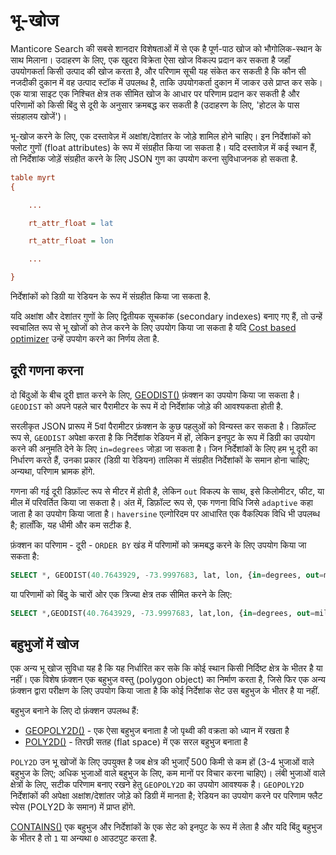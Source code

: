 # भू-खोज

Manticore Search की सबसे शानदार विशेषताओं में से एक है पूर्ण-पाठ खोज को भौगोलिक-स्थान के साथ मिलाना। उदाहरण के लिए, एक खुदरा विक्रेता ऐसा खोज विकल्प प्रदान कर सकता है जहाँ उपयोगकर्ता किसी उत्पाद की खोज करता है, और परिणाम सूची यह संकेत कर सकती है कि कौन सी नजदीकी दुकान में वह उत्पाद स्टॉक में उपलब्ध है, ताकि उपयोगकर्ता दुकान में जाकर उसे प्राप्त कर सके। एक यात्रा साइट एक निश्चित क्षेत्र तक सीमित खोज के आधार पर परिणाम प्रदान कर सकती है और परिणामों को किसी बिंदु से दूरी के अनुसार क्रमबद्ध कर सकती है (उदाहरण के लिए, 'होटल के पास संग्रहालय खोजें')। 

भू-खोज करने के लिए, एक दस्तावेज़ में अक्षांश/देशांतर के जोड़े शामिल होने चाहिए। इन निर्देशांकों को फ्लोट गुणों (float attributes) के रूप में संग्रहीत किया जा सकता है। यदि दस्तावेज़ में कई स्थान हैं, तो निर्देशांक जोड़ें संग्रहीत करने के लिए JSON गुण का उपयोग करना सुविधाजनक हो सकता है.



```ini
table myrt
{

    ...

    rt_attr_float = lat

    rt_attr_float = lon

    ...

}
```

निर्देशांकों को डिग्री या रेडियन के रूप में संग्रहीत किया जा सकता है.

यदि अक्षांश और देशांतर गुणों के लिए द्वितीयक सूचकांक (secondary indexes) बनाए गए हैं, तो उन्हें स्वचालित रूप से भू खोजों को तेज करने के लिए उपयोग किया जा सकता है यदि [Cost based optimizer](../Searching/Cost_based_optimizer.md) उन्हें उपयोग करने का निर्णय लेता है.

## दूरी गणना करना

दो बिंदुओं के बीच दूरी ज्ञात करने के लिए, [GEODIST()](../Functions/Geo_spatial_functions.md#GEODIST%28%29) फ़ंक्शन का उपयोग किया जा सकता है। `GEODIST` को अपने पहले चार पैरामीटर के रूप में दो निर्देशांक जोड़े की आवश्यकता होती है.

सरलीकृत JSON प्रारूप में 5वां पैरामीटर फ़ंक्शन के कुछ पहलुओं को विन्यस्त कर सकता है। डिफ़ॉल्ट रूप से, `GEODIST` अपेक्षा करता है कि निर्देशांक रेडियन में हों, लेकिन इनपुट के रूप में डिग्री का उपयोग करने की अनुमति देने के लिए `in=degrees` जोड़ा जा सकता है। जिन निर्देशांकों के लिए हम भू दूरी का निर्धारण करते हैं, उनका प्रकार (डिग्री या रेडियन) तालिका में संग्रहीत निर्देशांकों के समान होना चाहिए; अन्यथा, परिणाम भ्रामक होंगे.

गणना की गई दूरी डिफ़ॉल्ट रूप से मीटर में होती है, लेकिन `out` विकल्प के साथ, इसे किलोमीटर, फीट, या मील में परिवर्तित किया जा सकता है। अंत में, डिफ़ॉल्ट रूप से, एक गणना विधि जिसे `adaptive` कहा जाता है का उपयोग किया जाता है। `haversine` एल्गोरिदम पर आधारित एक वैकल्पिक विधि भी उपलब्ध है; हालाँकि, यह धीमी और कम सटीक है.

फ़ंक्शन का परिणाम - दूरी - `ORDER BY` खंड में परिणामों को क्रमबद्ध करने के लिए उपयोग किया जा सकता है:

```sql
SELECT *, GEODIST(40.7643929, -73.9997683, lat, lon, {in=degrees, out=miles}) AS distance FROM myindex WHERE MATCH('...') ORDER BY distance ASC, WEIGHT() DESC;
```

या परिणामों को बिंदु के चारों ओर एक त्रिज्या क्षेत्र तक सीमित करने के लिए:

```sql
SELECT *,GEODIST(40.7643929, -73.9997683, lat,lon, {in=degrees, out=miles}) AS distance FROM myindex WHERE MATCH('...') AND distance <1000 ORDER BY WEIGHT(), DISTANCE ASC;
```

## बहुभुजों में खोज

एक अन्य भू खोज सुविधा यह है कि यह निर्धारित कर सके कि कोई स्थान किसी निर्दिष्ट क्षेत्र के भीतर है या नहीं। एक विशेष फ़ंक्शन एक बहुभुज वस्तु (polygon object) का निर्माण करता है, जिसे फिर एक अन्य फ़ंक्शन द्वारा परीक्षण के लिए उपयोग किया जाता है कि कोई निर्देशांक सेट उस बहुभुज के भीतर है या नहीं.

बहुभुज बनाने के लिए दो फ़ंक्शन उपलब्ध हैं:

*   [GEOPOLY2D()](../Functions/Geo_spatial_functions.md#GEOPOLY2D%28%29) - एक ऐसा बहुभुज बनाता है जो पृथ्वी की वक्रता को ध्यान में रखता है
*   [POLY2D()](../Functions/Geo_spatial_functions.md#POLY2D%28%29) - तिरछी सतह (flat space) में एक सरल बहुभुज बनाता है

`POLY2D` उन भू खोजों के लिए उपयुक्त है जब क्षेत्र की भुजाएँ 500 किमी से कम हों (3-4 भुजाओं वाले बहुभुज के लिए; अधिक भुजाओं वाले बहुभुज के लिए, कम मानों पर विचार करना चाहिए)। लंबी भुजाओं वाले क्षेत्रों के लिए, सटीक परिणाम बनाए रखने हेतु `GEOPOLY2D` का उपयोग आवश्यक है। `GEOPOLY2D` निर्देशांकों की अपेक्षा अक्षांश/देशांतर जोड़े को डिग्री में मानता है; रेडियन का उपयोग करने पर परिणाम फ्लैट स्पेस (POLY2D के समान) में प्राप्त होंगे.

[CONTAINS()](../Functions/Arrays_and_conditions_functions.md#CONTAINS%28%29) एक बहुभुज और निर्देशांकों के एक सेट को इनपुट के रूप में लेता है और यदि बिंदु बहुभुज के भीतर है तो `1` या अन्यथा `0` आउटपुट करता है.
